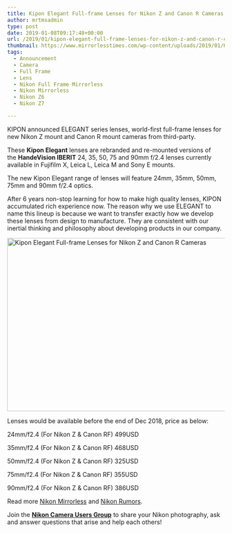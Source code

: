 ```yaml
---
title: Kipon Elegant Full-frame Lenses for Nikon Z and Canon R Cameras
author: mrtmsadmin
type: post
date: 2019-01-08T09:17:48+00:00
url: /2019/01/kipon-elegant-full-frame-lenses-for-nikon-z-and-canon-r-cameras/
thumbnail: https://www.mirrorlesstimes.com/wp-content/uploads/2019/01/Kipon-ELEGANT-full-frame-mirrorless-lenses-for-Nikon-Z-mount.jpg
tags:
  - Announcement
  - Camera
  - Full Frame
  - Lens
  - Nikon Full Frame Mirrorless
  - Nikon Mirrorless
  - Nikon Z6
  - Nikon Z7

---
```

KIPON announced ELEGANT series lenses, world-first full-frame lenses for new Nikon Z mount and Canon R mount cameras from third-party.

These **Kipon Elegant** lenses are rebranded and re-mounted versions of the **HandeVision IBERIT** 24, 35, 50, 75 and 90mm f/2.4 lenses currently available in Fujifilm X, Leica L, Leica M and Sony E mounts.

The new Kipon Elegant range of lenses will feature 24mm, 35mm, 50mm, 75mm and 90mm f/2.4 optics. <!--more-->

After 6 years non-stop learning for how to make high quality lenses, KIPON accumulated rich experience now. The reason why we use ELEGANT to name this lineup is because we want to transfer exactly how we develop these lenses from design to manufacture. They are consistent with our inertial thinking and philosophy about developing products in our company.

[<img class="aligncenter wp-image-2989 size-full" title="Kipon Elegant Full-frame Lenses for Nikon Z and Canon R Cameras" src="https://i0.wp.com/www.mirrorlesstimes.com/wp-content/uploads/2019/01/Kipon-ELEGANT-full-frame-mirrorless-lenses-for-Nikon-Z-mount-1.jpg?resize=600%2C401&#038;ssl=1" alt="Kipon Elegant Full-frame Lenses for Nikon Z and Canon R Cameras" width="600" height="401" srcset="https://i0.wp.com/www.mirrorlesstimes.com/wp-content/uploads/2019/01/Kipon-ELEGANT-full-frame-mirrorless-lenses-for-Nikon-Z-mount-1.jpg?w=1000&ssl=1 1000w, https://i0.wp.com/www.mirrorlesstimes.com/wp-content/uploads/2019/01/Kipon-ELEGANT-full-frame-mirrorless-lenses-for-Nikon-Z-mount-1.jpg?resize=448%2C300&ssl=1 448w, https://i0.wp.com/www.mirrorlesstimes.com/wp-content/uploads/2019/01/Kipon-ELEGANT-full-frame-mirrorless-lenses-for-Nikon-Z-mount-1.jpg?resize=768%2C514&ssl=1 768w, https://i0.wp.com/www.mirrorlesstimes.com/wp-content/uploads/2019/01/Kipon-ELEGANT-full-frame-mirrorless-lenses-for-Nikon-Z-mount-1.jpg?resize=970%2C649&ssl=1 970w" sizes="(max-width: 600px) 100vw, 600px" data-recalc-dims="1" />][1]

Lenses would be available before the end of Dec 2018, price as below:

24mm/f2.4 (For Nikon Z & Canon RF) 499USD

35mm/f2.4 (For Nikon Z & Canon RF) 468USD

50mm/f2.4 (For Nikon Z & Canon RF) 325USD

75mm/f2.4 (For Nikon Z & Canon RF) 355USD

90mm/f2.4 (For Nikon Z & Canon RF) 386USD

Read more [Nikon Mirrorless][2] and <a href="https://www.dailycameranews.com/tag/nikon-rumors/" target="_blank" rel="noopener">Nikon Rumors</a>.

Join the <a class="ext-link" title="" href="https://www.facebook.com/groups/868201466609763/" target="_blank" rel="external nofollow noopener"><strong>Nikon Camera Users Group</strong></a> to share your Nikon photography, ask and answer questions that arise and help each others!

 [1]: https://i0.wp.com/www.mirrorlesstimes.com/wp-content/uploads/2019/01/Kipon-ELEGANT-full-frame-mirrorless-lenses-for-Nikon-Z-mount-1.jpg?ssl=1
 [2]: https://www.mirrorlesstimes.com/tag/nikon-mirrorless/